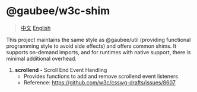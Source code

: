 # @gaubee/w3c-shim

> [中文](./README-zh.md) [English](./README.md)

This project maintains the same style as @gaubee/util (providing functional programming style to avoid side effects) and offers common shims.
It supports on-demand imports, and for runtimes with native support, there is minimal additional overhead.

1. **scrollend** - Scroll End Event Handling
   - Provides functions to add and remove scrollend event listeners
   - Reference: https://github.com/w3c/csswg-drafts/issues/8607
